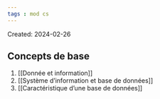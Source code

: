 ```yaml
---
tags : mod cs
---
```

Created: 2024-02-26

## Concepts de base
1. [[Donnée et information]] 
2. [[Système d’information et base de données]]
3. [[Caractéristique d’une base de données]] 